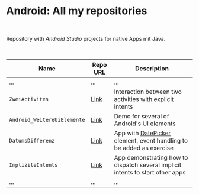 # Android: All my repositories #

<br>

Repository with *Android Studio* projects for native Apps mit Java.

<br>

| Name | Repo URL | Description |
| ---- | -------- | ----------- |
| ...  | ...      | ...         |
| `ZweiActivites` | [Link](https://github.com/MDecker-MobileComputing/Android_ZweiActivities) | Interaction between two activities with explicit intents |
| `Android_WeitereUiElemente` | [Link](https://github.com/MDecker-MobileComputing/Android_WeitereUiElemente) | Demo for several of Android's UI elements |
| `DatumsDifferenz` | [Link](https://github.com/MDecker-MobileComputing/Android_DatumsDifferenz) | App with [DatePicker](https://developer.android.com/reference/android/widget/DatePicker) element, event handling to be added as exercise |
| `ImpliziteIntents` | [Link](https://github.com/MDecker-MobileComputing/Android_ImpliziteIntents) | App demonstrating how to dispatch several implicit intents to start other apps |
| ...  | ...      | ...         |

<br>
